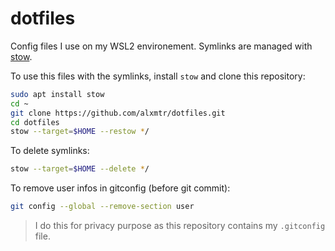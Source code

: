 # dotfiles
Config files I use on my WSL2 environement.
Symlinks are managed with [stow][].

To use this files with the symlinks, install `stow` and clone this repository:
```bash
sudo apt install stow
cd ~
git clone https://github.com/alxmtr/dotfiles.git
cd dotfiles
stow --target=$HOME --restow */
```

To delete symlinks:
```bash
stow --target=$HOME --delete */
```

To remove user infos in gitconfig (before git commit):
```bash
git config --global --remove-section user
```
> I do this for privacy purpose as this repository contains my `.gitconfig` file.

[stow]: https://www.gnu.org/software/stow/
